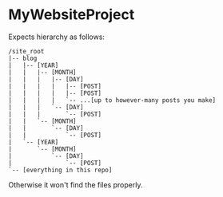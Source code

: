 # MyWebsiteProject

Expects hierarchy as follows:

	/site_root
	|-- blog
	|   |-- [YEAR]
	|   |   |-- [MONTH]
	|   |   |   |-- [DAY]
	|   |   |   |   |-- [POST]
	|   |   |   |   |-- [POST]
	|   |   |   |   `-- ...[up to however-many posts you make]
	|   |   |   `-- [DAY]
	|   |   |       `-- [POST]
	|   |   `-- [MONTH]
	|   |       `-- [DAY]
	|   |           `-- [POST]
	|   `-- [YEAR]
	|       `-- [MONTH]
	|           `-- [DAY]
	|               `-- [POST]
	`-- [everything in this repo]

Otherwise it won't find the files properly.